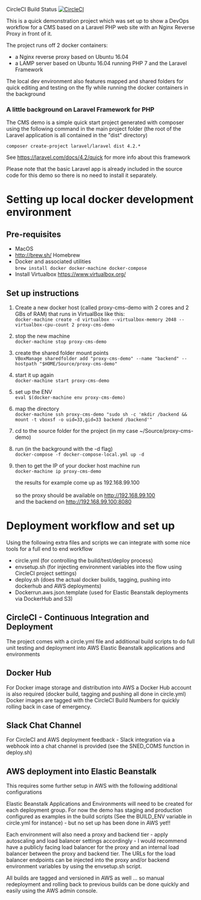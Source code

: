 CircleCI Build Status [![CircleCI](https://circleci.com/gh/andrevdh/proxy-cms-demo.svg?style=svg)](https://circleci.com/gh/andrevdh/proxy-cms-demo)

This is a quick demonstration project which was set up to show a DevOps workflow for a CMS based on a Laravel PHP web site with an Nginx Reverse Proxy in front of it.

The project runs off 2 docker containers:
- a Nginx reverse proxy based on Ubuntu 16.04
- a LAMP server based on Ubuntu 16.04 running PHP 7 and the Laravel Framework

The local dev environment also features mapped and shared folders for quick editing and testing on the fly while running the docker containers in the background

### A little background on Laravel Framework for PHP

The CMS demo is a simple quick start project generated with composer using the following command in the main project folder (the root of the Laravel application is all contained in the "dist" directory)<br />

```composer create-project laravel/laravel dist 4.2.*```

See https://laravel.com/docs/4.2/quick for more info about this framework

Please note that the basic Laravel app is already included in the source code for this demo so there is no need to install it separately.  

# Setting up local docker development environment

## Pre-requisites
- MacOS
- http://brew.sh/ Homebrew
- Docker and associated utilities<br />`brew install docker docker-machine docker-compose`
- Install Virtualbox https://www.virtualbox.org/

## Set up instructions

1. Create a new docker host (called proxy-cms-demo with 2 cores and 2 GBs of RAM) that runs in VirtualBox like this:<br />
```docker-machine create -d virtualbox --virtualbox-memory 2048 --virtualbox-cpu-count 2 proxy-cms-demo```

2. stop the new machine<br />
```docker-machine stop proxy-cms-demo```

3. create the shared folder mount points<br />
```VBoxManage sharedfolder add "proxy-cms-demo" --name "backend" --hostpath "$HOME/Source/proxy-cms-demo"```

4. start it up again<br />
```docker-machine start proxy-cms-demo```

5. set up the ENV<br />
```eval $(docker-machine env proxy-cms-demo)```

6. map the directory<br />
```docker-machine ssh proxy-cms-demo "sudo sh -c 'mkdir /backend && mount -t vboxsf -o uid=33,gid=33 backend /backend'"```

7. cd to the source folder for the project (in my case ~/Source/proxy-cms-demo)

8. run (in the background with the -d flag)<br />
    ```docker-compose -f docker-compose-local.yml up -d```

9. then to get the IP of your docker host machine run<br />
    ```docker-machine ip proxy-cms-demo```

    the results for example come up as 192.168.99.100<br /><br />
    so the proxy should be available on http://192.168.99.100<br />
    and the backend on http://192.168.99.100:8080

# Deployment workflow and set up

Using the following extra files and scripts we can integrate with some nice tools for a full end to end workflow

- circle.yml (for controlling the build/test/deploy process)
- envsetup.sh (for injecting environment variables into the flow using CircleCI project settings)
- deploy.sh (does the actual docker builds, tagging, pushing into dockerhub and AWS deployments)
- Dockerrun.aws.json.template (used for Elastic Beanstalk deployments via DockerHub and S3)

## CircleCI - Continuous Integration and Deployment
The project comes with a circle.yml file and additional build scripts to do full unit testing and deployment into AWS Elastic Beanstalk applications and environments

## Docker Hub
For Docker image storage and distribution into AWS a Docker Hub account is also required (docker build, tagging and pushing all done in circle.yml)
Docker images are tagged with the CircleCI Build Numbers for quickly rolling back in case of emergency.

## Slack Chat Channel
For CircleCI and AWS deployment feedback - Slack integration via a webhook into a chat channel is provided (see the SNED_COMS function in deploy.sh)

## AWS deployment into Elastic Beanstalk
This requires some further setup in AWS with the following additional configurations

Elastic Beanstalk Applications and Environments will need to be created for each deployment group. For now the demo has staging and production configured as examples in the build scripts (See the BUILD_ENV variable in circle.yml for instance) - but no set up has been done in AWS yet!!

Each environment will also need a proxy and backend tier - apply autoscaling and load balancer settings accordingly - I would recommend have a publicly facing load balancer for the proxy and an internal load balancer between the proxy and backend tier. The URLs for the load balancer endpoints can be injected into the proxy and/or backend environment variables by using the envsetup.sh script.  

All builds are tagged and versioned in AWS as well ... so manual redeployment and rolling back to previous builds can be done quickly and easily using the AWS admin console.
